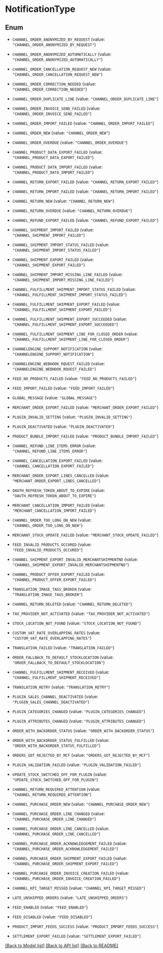 # NotificationType

## Enum


* `CHANNEL_ORDER_ANONYMIZED_BY_REQUEST` (value: `"CHANNEL_ORDER_ANONYMIZED_BY_REQUEST"`)

* `CHANNEL_ORDER_ANONYMIZED_AUTOMATICALLY` (value: `"CHANNEL_ORDER_ANONYMIZED_AUTOMATICALLY"`)

* `CHANNEL_ORDER_CANCELLATION_REQUEST_NEW` (value: `"CHANNEL_ORDER_CANCELLATION_REQUEST_NEW"`)

* `CHANNEL_ORDER_CORRECTION_NEEDED` (value: `"CHANNEL_ORDER_CORRECTION_NEEDED"`)

* `CHANNEL_ORDER_DUPLICATE_LINE` (value: `"CHANNEL_ORDER_DUPLICATE_LINE"`)

* `CHANNEL_ORDER_INVOICE_SEND_FAILED` (value: `"CHANNEL_ORDER_INVOICE_SEND_FAILED"`)

* `CHANNEL_ORDER_IMPORT_FAILED` (value: `"CHANNEL_ORDER_IMPORT_FAILED"`)

* `CHANNEL_ORDER_NEW` (value: `"CHANNEL_ORDER_NEW"`)

* `CHANNEL_ORDER_OVERDUE` (value: `"CHANNEL_ORDER_OVERDUE"`)

* `CHANNEL_PRODUCT_DATA_EXPORT_FAILED` (value: `"CHANNEL_PRODUCT_DATA_EXPORT_FAILED"`)

* `CHANNEL_PRODUCT_DATA_IMPORT_FAILED` (value: `"CHANNEL_PRODUCT_DATA_IMPORT_FAILED"`)

* `CHANNEL_RETURN_EXPORT_FAILED` (value: `"CHANNEL_RETURN_EXPORT_FAILED"`)

* `CHANNEL_RETURN_IMPORT_FAILED` (value: `"CHANNEL_RETURN_IMPORT_FAILED"`)

* `CHANNEL_RETURN_NEW` (value: `"CHANNEL_RETURN_NEW"`)

* `CHANNEL_RETURN_OVERDUE` (value: `"CHANNEL_RETURN_OVERDUE"`)

* `CHANNEL_REFUND_EXPORT_FAILED` (value: `"CHANNEL_REFUND_EXPORT_FAILED"`)

* `CHANNEL_SHIPMENT_IMPORT_FAILED` (value: `"CHANNEL_SHIPMENT_IMPORT_FAILED"`)

* `CHANNEL_SHIPMENT_IMPORT_STATUS_FAILED` (value: `"CHANNEL_SHIPMENT_IMPORT_STATUS_FAILED"`)

* `CHANNEL_SHIPMENT_EXPORT_FAILED` (value: `"CHANNEL_SHIPMENT_EXPORT_FAILED"`)

* `CHANNEL_SHIPMENT_IMPORT_MISSING_LINE_FAILED` (value: `"CHANNEL_SHIPMENT_IMPORT_MISSING_LINE_FAILED"`)

* `CHANNEL_FULFILLMENT_SHIPMENT_IMPORT_STATUS_FAILED` (value: `"CHANNEL_FULFILLMENT_SHIPMENT_IMPORT_STATUS_FAILED"`)

* `CHANNEL_FULFILLMENT_SHIPMENT_EXPORT_FAILED` (value: `"CHANNEL_FULFILLMENT_SHIPMENT_EXPORT_FAILED"`)

* `CHANNEL_FULFILLMENT_SHIPMENT_EXPORT_SUCCEEDED` (value: `"CHANNEL_FULFILLMENT_SHIPMENT_EXPORT_SUCCEEDED"`)

* `CHANNEL_FULFILLMENT_SHIPMENT_LINE_FOR_CLOSED_ORDER` (value: `"CHANNEL_FULFILLMENT_SHIPMENT_LINE_FOR_CLOSED_ORDER"`)

* `CHANNELENGINE_SUPPORT_NOTIFICATION` (value: `"CHANNELENGINE_SUPPORT_NOTIFICATION"`)

* `CHANNELENGINE_WEBHOOK_RQUEST_FAILED` (value: `"CHANNELENGINE_WEBHOOK_RQUEST_FAILED"`)

* `FEED_NO_PRODUCTS_FAILED` (value: `"FEED_NO_PRODUCTS_FAILED"`)

* `FEED_IMPORT_FAILED` (value: `"FEED_IMPORT_FAILED"`)

* `GLOBAL_MESSAGE` (value: `"GLOBAL_MESSAGE"`)

* `MERCHANT_ORDER_EXPORT_FAILED` (value: `"MERCHANT_ORDER_EXPORT_FAILED"`)

* `PLUGIN_INVALID_SETTING` (value: `"PLUGIN_INVALID_SETTING"`)

* `PLUGIN_DEACTIVATED` (value: `"PLUGIN_DEACTIVATED"`)

* `PRODUCT_BUNDLE_IMPORT_FAILED` (value: `"PRODUCT_BUNDLE_IMPORT_FAILED"`)

* `CHANNEL_REFUND_LINE_ITEMS_ERROR` (value: `"CHANNEL_REFUND_LINE_ITEMS_ERROR"`)

* `CHANNEL_CANCELLATION_EXPORT_FAILED` (value: `"CHANNEL_CANCELLATION_EXPORT_FAILED"`)

* `MERCHANT_ORDER_EXPORT_LINES_CANCELLED` (value: `"MERCHANT_ORDER_EXPORT_LINES_CANCELLED"`)

* `OAUTH_REFRESH_TOKEN_ABOUT_TO_EXPIRE` (value: `"OAUTH_REFRESH_TOKEN_ABOUT_TO_EXPIRE"`)

* `MERCHANT_CANCELLATION_IMPORT_FAILED` (value: `"MERCHANT_CANCELLATION_IMPORT_FAILED"`)

* `CHANNEL_ORDER_TOO_LONG_ON_NEW` (value: `"CHANNEL_ORDER_TOO_LONG_ON_NEW"`)

* `MERCHANT_STOCK_UPDATE_FAILED` (value: `"MERCHANT_STOCK_UPDATE_FAILED"`)

* `FEED_INVALID_PRODUCTS_OCCURED` (value: `"FEED_INVALID_PRODUCTS_OCCURED"`)

* `CHANNEL_SHIPMENT_EXPORT_INVALID_MERCHANTSHIPMENTNO` (value: `"CHANNEL_SHIPMENT_EXPORT_INVALID_MERCHANTSHIPMENTNO"`)

* `CHANNEL_PRODUCT_OFFER_EXPORT_FAILED` (value: `"CHANNEL_PRODUCT_OFFER_EXPORT_FAILED"`)

* `TRANSLATION_IMAGE_TAGS_BROKEN` (value: `"TRANSLATION_IMAGE_TAGS_BROKEN"`)

* `CHANNEL_RETURN_DELETED` (value: `"CHANNEL_RETURN_DELETED"`)

* `TAX_PROVIDER_NOT_ACTIVATED` (value: `"TAX_PROVIDER_NOT_ACTIVATED"`)

* `STOCK_LOCATION_NOT_FOUND` (value: `"STOCK_LOCATION_NOT_FOUND"`)

* `CUSTOM_VAT_RATE_OVERLAPPING_RATES` (value: `"CUSTOM_VAT_RATE_OVERLAPPING_RATES"`)

* `TRANSLATION_FAILED` (value: `"TRANSLATION_FAILED"`)

* `ORDER_FALLBACK_TO_DEFAULT_STOCKLOCATION` (value: `"ORDER_FALLBACK_TO_DEFAULT_STOCKLOCATION"`)

* `CHANNEL_FULFILLMENT_SHIPMENT_RECEIVED` (value: `"CHANNEL_FULFILLMENT_SHIPMENT_RECEIVED"`)

* `TRANSLATION_RETRY` (value: `"TRANSLATION_RETRY"`)

* `PLUGIN_SALES_CHANNEL_DEACTIVATED` (value: `"PLUGIN_SALES_CHANNEL_DEACTIVATED"`)

* `PLUGIN_CATEGORIES_CHANGED` (value: `"PLUGIN_CATEGORIES_CHANGED"`)

* `PLUGIN_ATTRIBUTES_CHANGED` (value: `"PLUGIN_ATTRIBUTES_CHANGED"`)

* `ORDER_WITH_BACKORDER_STATUS` (value: `"ORDER_WITH_BACKORDER_STATUS"`)

* `ORDER_WITH_BACKORDER_STATUS_FULFILLED` (value: `"ORDER_WITH_BACKORDER_STATUS_FULFILLED"`)

* `ORDERS_GOT_REJECTED_BY_MCF` (value: `"ORDERS_GOT_REJECTED_BY_MCF"`)

* `PLUGIN_VALIDATION_FAILED` (value: `"PLUGIN_VALIDATION_FAILED"`)

* `UPDATE_STOCK_SWITCHED_OFF_FOR_PLUGIN` (value: `"UPDATE_STOCK_SWITCHED_OFF_FOR_PLUGIN"`)

* `CHANNEL_RETURN_REQUIRED_ATTENTION` (value: `"CHANNEL_RETURN_REQUIRED_ATTENTION"`)

* `CHANNEL_PURCHASE_ORDER_NEW` (value: `"CHANNEL_PURCHASE_ORDER_NEW"`)

* `CHANNEL_PURCHASE_ORDER_LINE_CHANGED` (value: `"CHANNEL_PURCHASE_ORDER_LINE_CHANGED"`)

* `CHANNEL_PURCHASE_ORDER_LINE_CANCELLED` (value: `"CHANNEL_PURCHASE_ORDER_LINE_CANCELLED"`)

* `CHANNEL_PURCHASE_ORDER_ACKNOWLEDGEMENT_FAILED` (value: `"CHANNEL_PURCHASE_ORDER_ACKNOWLEDGEMENT_FAILED"`)

* `CHANNEL_PURCHASE_ORDER_SHIPMENT_EXPORT_FAILED` (value: `"CHANNEL_PURCHASE_ORDER_SHIPMENT_EXPORT_FAILED"`)

* `CHANNEL_PURCHASE_ORDER_INVOICE_CREATION_FAILED` (value: `"CHANNEL_PURCHASE_ORDER_INVOICE_CREATION_FAILED"`)

* `CHANNEL_KPI_TARGET_MISSED` (value: `"CHANNEL_KPI_TARGET_MISSED"`)

* `LATE_UNSHIPPED_ORDERS` (value: `"LATE_UNSHIPPED_ORDERS"`)

* `FEED_ENABLED` (value: `"FEED_ENABLED"`)

* `FEED_DISABLED` (value: `"FEED_DISABLED"`)

* `PRODUCT_IMPORT_FEEDS_SUCCESS` (value: `"PRODUCT_IMPORT_FEEDS_SUCCESS"`)

* `SETTLEMENT_EXPORT_FAILED` (value: `"SETTLEMENT_EXPORT_FAILED"`)


[[Back to Model list]](../README.md#documentation-for-models) [[Back to API list]](../README.md#documentation-for-api-endpoints) [[Back to README]](../README.md)


